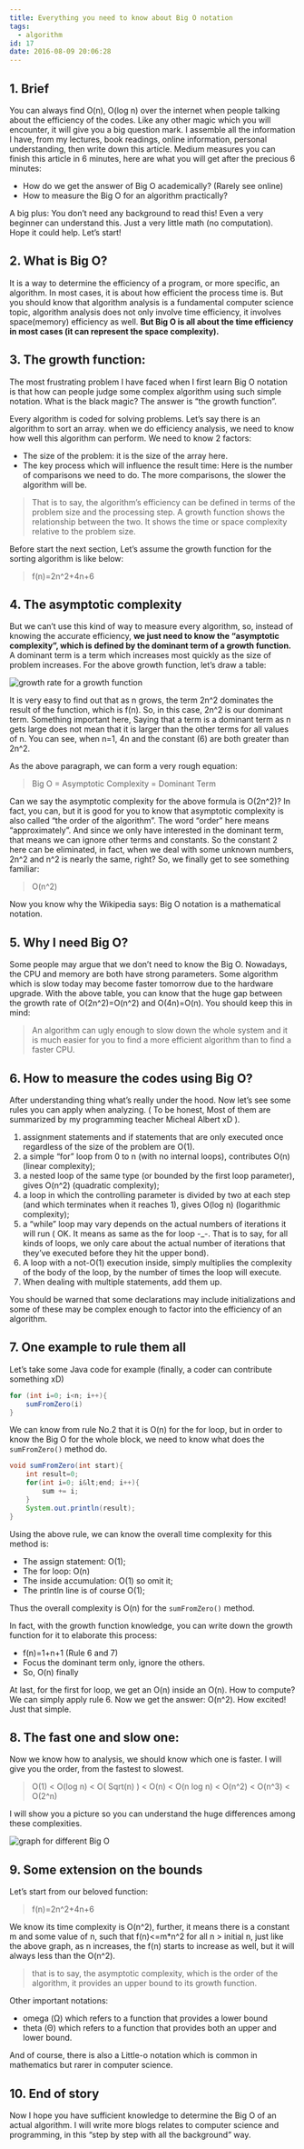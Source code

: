 ```yaml
---
title: Everything you need to know about Big O notation
tags:
  - algorithm
id: 17
date: 2016-08-09 20:06:28
---
```


## 1. Brief

You can always find O(n), O(log n) over the internet when people talking about the efficiency of the codes. Like any other magic which you will encounter, it will give you a big question mark. I assemble all the information I have, from my lectures, book readings, online information, personal understanding, then write down this article. Medium measures you can finish this article in 6 minutes, here are what you will get after the precious 6 minutes:

*   How do we get the answer of Big O academically? (Rarely see online)
*   How to measure the Big O for an algorithm practically?

A big plus: You don’t need any background to read this! Even a very beginner can understand this. Just a very little math (no computation). Hope it could help. Let’s start!

<!--more-->

## 2. What is Big O?

It is a way to determine the efficiency of a program, or more specific, an algorithm. In most cases, it is about how efficient the process time is. But you should know that algorithm analysis is a fundamental computer science topic, algorithm analysis does not only involve time efficiency, it involves space(memory) efficiency as well. **But Big O is all about the time efficiency in most cases (it can represent the space complexity).**

## 3. The growth function:

The most frustrating problem I have faced when I first learn Big O notation is that how can people judge some complex algorithm using such simple notation. What is the black magic? The answer is “the growth function”.

Every algorithm is coded for solving problems. Let’s say there is an algorithm to sort an array. when we do efficiency analysis, we need to know how well this algorithm can perform. We need to know 2 factors:

*   The size of the problem: it is the size of the array here.
*   The key process which will influence the result time: Here is the number of comparisons we need to do. The more comparisons, the slower the algorithm will be.

> That is to say, the algorithm’s efficiency can be defined in terms of the problem size and the processing step. A growth function shows the relationship between the two. It shows the time or space complexity relative to the problem size.

Before start the next section, Let’s assume the growth function for the sorting algorithm is like below:

> f(n)=2n^2+4n+6

## 4. The asymptotic complexity

But we can’t use this kind of way to measure every algorithm, so, instead of knowing the accurate efficiency, **we just need to know the “asymptotic complexity”, which is defined by the dominant term of a growth function.** A dominant term is a term which increases most quickly as the size of problem increases. For the above growth function, let’s draw a table:

![growth rate for a growth function](https://cdn-images-1.medium.com/max/800/1*G3EDX4tBE8yCBu2zW23mQA.jpeg)

It is very easy to find out that as n grows, the term 2n^2 dominates the result of the function, which is f(n). So, in this case, 2n^2 is our dominant term. Something important here, Saying that a term is a dominant term as n gets large does not mean that it is larger than the other terms for all values of n. You can see, when n=1, 4n and the constant (6) are both greater than 2n^2.

As the above paragraph, we can form a very rough equation:

> Big O = Asymptotic Complexity = Dominant Term

Can we say the asymptotic complexity for the above formula is O(2n^2)? In fact, you can, but it is good for you to know that asymptotic complexity is also called “the order of the algorithm”. The word “order” here means “approximately”. And since we only have interested in the dominant term, that means we can ignore other terms and constants. So the constant 2 here can be eliminated, in fact, when we deal with some unknown numbers, 2n^2 and n^2 is nearly the same, right? So, we finally get to see something familiar:

> O(n^2)

Now you know why the Wikipedia says: Big O notation is a mathematical notation.

## 5. Why I need Big O?

Some people may argue that we don’t need to know the Big O. Nowadays, the CPU and memory are both have strong parameters. Some algorithm which is slow today may become faster tomorrow due to the hardware upgrade. With the above table, you can know that the huge gap between the growth rate of O(2n^2)=O(n^2) and O(4n)=O(n). You should keep this in mind:

> An algorithm can ugly enough to slow down the whole system and it is much easier for you to find a more efficient algorithm than to find a faster CPU.

## 6. How to measure the codes using Big O?

After understanding thing what’s really under the hood. Now let’s see some rules you can apply when analyzing. ( To be honest, Most of them are summarized by my programming teacher Micheal Albert xD ).

1.  assignment statements and if statements that are only executed once regardless of the size of the problem are O(1).
2.  a simple “for” loop from 0 to n (with no internal loops), contributes O(n) (linear complexity);
3.  a nested loop of the same type (or bounded by the first loop parameter), gives O(n^2) (quadratic complexity);
4.  a loop in which the controlling parameter is divided by two at each step (and which terminates when it reaches 1), gives O(log n) (logarithmic complexity);
5.  a “while” loop may vary depends on the actual numbers of iterations it will run ( OK. It means as same as the for loop -\_-. That is to say, for all kinds of loops, we only care about the actual number of iterations that they’ve executed before they hit the upper bond).
6.  A loop with a not-O(1) execution inside, simply multiplies the complexity of the body of the loop, by the number of times the loop will execute.
7.  When dealing with multiple statements, add them up.

You should be warned that some declarations may include initializations and some of these may be complex enough to factor into the efficiency of an algorithm.

## 7. One example to rule them all

Let’s take some Java code for example (finally, a coder can contribute something xD)

```java
for (int i=0; i<n; i++){
    sumFromZero(i)
}
```

We can know from rule No.2 that it is O(n) for the for loop, but in order to know the Big O for the whole block, we need to know what does the `sumFromZero()` method do.

```java
void sumFromZero(int start){
    int result=0;
    for(int i=0; i&lt;end; i++){
        sum += i;
    }
    System.out.println(result);
}
```

Using the above rule, we can know the overall time complexity for this method is:

*   The assign statement: O(1);
*   The for loop: O(n)
*   The inside accumulation: O(1) so omit it;
*   The println line is of course O(1);

Thus the overall complexity is O(n) for the `sumFromZero()` method.

In fact, with the growth function knowledge, you can write down the growth function for it to elaborate this process:

*   f(n)=1+n+1 (Rule 6 and 7)
*   Focus the dominant term only, ignore the others.
*   So, O(n) finally

At last, for the first for loop, we get an O(n) inside an O(n). How to compute? We can simply apply rule 6\. Now we get the answer: O(n^2). How excited! Just that simple.

## 8. The fast one and slow one:

Now we know how to analysis, we should know which one is faster. I will give you the order, from the fastest to slowest.

> O(1) &lt; O(log n) &lt; O( Sqrt(n) ) &lt; O(n) &lt; O(n log n) &lt; O(n^2) &lt; O(n^3) &lt; O(2^n)

I will show you a picture so you can understand the huge differences among these complexities.

![graph for different Big O](https://cdn-images-1.medium.com/max/800/1*wnoU5pp2sKf0ZQbgUFfSJg.jpeg)

## 9. Some extension on the bounds

Let’s start from our beloved function:

> f(n)=2n^2+4n+6

We know its time complexity is O(n^2), further, it means there is a constant m and some value of n, such that f(n)&lt;=m*n^2 for all n &gt; initial n, just like the above graph, as n increases, the f(n) starts to increase as well, but it will always less than the O(n^2).

> that is to say, the asymptotic complexity, which is the order of the algorithm, it provides an upper bound to its growth function.

Other important notations:

*   omega (Ω) which refers to a function that provides a lower bound
*   theta (Θ) which refers to a function that provides both an upper and lower bound.

And of course, there is also a Little-o notation which is common in mathematics but rarer in computer science.

## 10. End of story

Now I hope you have sufficient knowledge to determine the Big O of an actual algorithm.
I will write more blogs relates to computer science and programming, in this “step by step with all the background” way.
